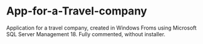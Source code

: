 # App-for-a-Travel-company
Application for a travel company, created in Windows Froms using Microsoft SQL Server Management 18. Fully commented, without installer.
